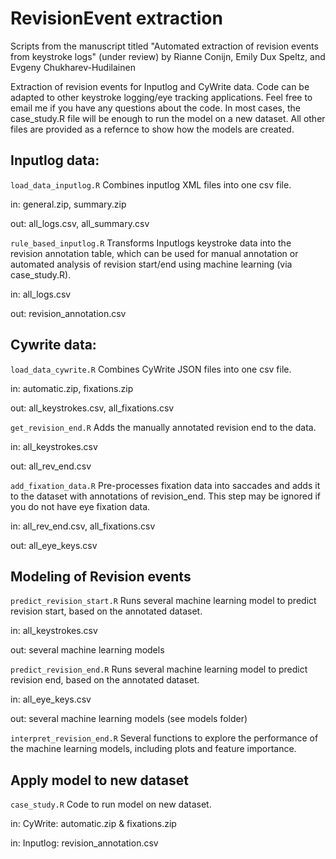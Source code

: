 # RevisionEvent extraction
Scripts from the manuscript titled "Automated extraction of revision events from keystroke logs" (under review)
by Rianne Conijn, Emily Dux Speltz, and Evgeny Chukharev-Hudilainen

Extraction of revision events for Inputlog and CyWrite data. Code can be adapted to other keystroke logging/eye tracking applications. Feel free to email me if you have any questions about the code. In most cases, the case_study.R file will be enough to run the model on a new dataset. All other files are provided as a refernce to show how the models are created.

## Inputlog data:

`load_data_inputlog.R` Combines inputlog XML files into one csv file.

in:  general.zip, summary.zip 

out: all_logs.csv, all_summary.csv
     
	 
`rule_based_inputlog.R` Transforms Inputlogs keystroke data into the revision annotation table, which can be used for manual annotation or 
automated analysis of revision start/end using machine learning (via case_study.R).

in:  all_logs.csv

out: revision_annotation.csv


## Cywrite data:
`load_data_cywrite.R` Combines CyWrite JSON files into one csv file.

in:  automatic.zip, fixations.zip

out: all_keystrokes.csv, all_fixations.csv

`get_revision_end.R` Adds the manually annotated revision end to the data.

in:  all_keystrokes.csv

out: all_rev_end.csv

`add_fixation_data.R`
Pre-processes fixation data into saccades and adds it to the dataset with annotations of revision_end. 
This step may be ignored if you do not have eye fixation data.

in:  all_rev_end.csv, all_fixations.csv

out: all_eye_keys.csv

## Modeling of Revision events
`predict_revision_start.R` Runs several machine learning model to predict revision start, based on the annotated dataset.

in:  all_keystrokes.csv

out: several machine learning models

`predict_revision_end.R`
Runs several machine learning model to predict revision end, based on the annotated dataset.

in:  all_eye_keys.csv

out: several machine learning models (see models folder)

`interpret_revision_end.R` Several functions to explore the performance of the machine learning models, including plots and feature importance.

## Apply model to new dataset
`case_study.R` Code to run model on new dataset. 

in: CyWrite:  automatic.zip & fixations.zip

in: Inputlog: revision_annotation.csv
	

